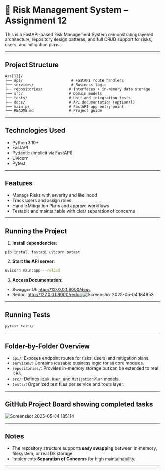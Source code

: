 # 📘 Risk Management System – Assignment 12

This is a FastAPI-based Risk Management System demonstrating layered architecture, repository design patterns, and full CRUD support for risks, users, and mitigation plans.

---

## Project Structure
```
Ass[12]/
├── api/                      # FastAPI route handlers
├── services/                 # Business logic
├── repositories/            # Interfaces + in-memory data storage
├── src/                     # Domain models
├── tests/                   # Unit and integration tests
├── docs/                    # API documentation (optional)
├── main.py                  # FastAPI app entry point
└── README.md                # Project guide
```

---

## Technologies Used
- Python 3.10+
- FastAPI
- Pydantic (implicit via FastAPI)
- Uvicorn
- Pytest

---

## Features
- Manage Risks with severity and likelihood
- Track Users and assign roles
- Handle Mitigation Plans and approve workflows
- Testable and maintainable with clear separation of concerns

---

## Running the Project
1. **Install dependencies**:
```bash
pip install fastapi uvicorn pytest
```

2. **Start the API server**:
```bash
uvicorn main:app --reload
```

3. **Access Documentation**:
- Swagger UI: http://127.0.0.1:8000/docs
- Redoc: http://127.0.0.1:8000/redoc
![Screenshot 2025-05-04 184853](https://github.com/user-attachments/assets/75bc2d37-e0c0-4109-b484-b781b962e9be)

---

## Running Tests
```bash
pytest tests/
```

---

## Folder-by-Folder Overview
- `api/`: Exposes endpoint routes for risks, users, and mitigation plans.
- `services/`: Contains reusable business logic for all core modules.
- `repositories/`: Provides in-memory storage but can be extended to real DBs.
- `src/`: Defines `Risk`, `User`, and `MitigationPlan` models.
- `tests/`: Organized test files per service and route layer.

---
## GitHub Project Board showing completed tasks
![Screenshot 2025-05-04 185114](https://github.com/user-attachments/assets/155a0bd9-597d-4d4a-a8b8-24d0f6b0ec88)

---

## Notes
- The repository structure supports **easy swapping** between in-memory, filesystem, or real DB storage.
- Implements **Separation of Concerns** for high maintainability.

---


